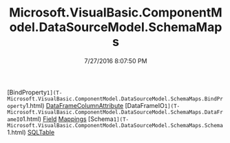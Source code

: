 ﻿---
title: Microsoft.VisualBasic.ComponentModel.DataSourceModel.SchemaMaps
date: 7/27/2016 8:07:50 PM
---

[BindProperty`1](T-Microsoft.VisualBasic.ComponentModel.DataSourceModel.SchemaMaps.BindProperty`1.html)
[DataFrameColumnAttribute](T-Microsoft.VisualBasic.ComponentModel.DataSourceModel.SchemaMaps.DataFrameColumnAttribute.html)
[DataFrameIO`1](T-Microsoft.VisualBasic.ComponentModel.DataSourceModel.SchemaMaps.DataFrameIO`1.html)
[Field](T-Microsoft.VisualBasic.ComponentModel.DataSourceModel.SchemaMaps.Field.html)
[Mappings](T-Microsoft.VisualBasic.ComponentModel.DataSourceModel.SchemaMaps.Mappings.html)
[Schema`1](T-Microsoft.VisualBasic.ComponentModel.DataSourceModel.SchemaMaps.Schema`1.html)
[SQLTable](T-Microsoft.VisualBasic.ComponentModel.DataSourceModel.SchemaMaps.SQLTable.html)
